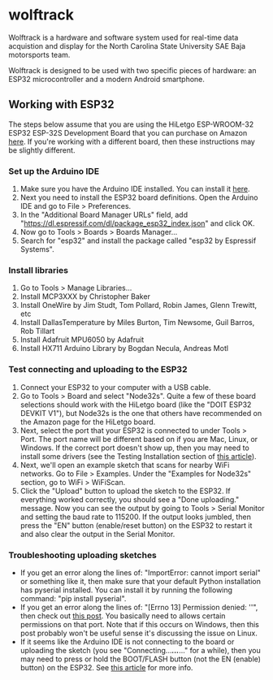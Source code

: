 # wolftrack
Wolftrack is a hardware and software system used for real-time data acquistion and display for the North Carolina State University SAE Baja motorsports team.

Wolftrack is designed to be used with two specific pieces of hardware: an ESP32 microcontroller and a modern Android smartphone.

## Working with ESP32
The steps below assume that you are using the HiLetgo ESP-WROOM-32 ESP32 ESP-32S Development Board that you can purchase on Amazon [here](https://www.amazon.com/dp/B0718T232Z).  If you're working with a different board, then these instructions may be slightly different.

### Set up the Arduino IDE
1. Make sure you have the Arduino IDE installed.  You can install it [here](https://www.arduino.cc/en/Main/Software).
2. Next you need to install the ESP32 board definitions.  Open the Arduino IDE and go to File > Preferences.
3. In the "Additional Board Manager URLs" field, add "https://dl.espressif.com/dl/package_esp32_index.json" and click OK.
4. Now go to Tools > Boards > Boards Manager...
5. Search for "esp32" and install the package called "esp32 by Espressif Systems".

### Install libraries
1. Go to Tools > Manage Libraries...
2. Install MCP3XXX by Christopher Baker
3. Install OneWire by Jim Studt, Tom Pollard, Robin James, Glenn Trewitt, etc
4. Install DallasTemperature by Miles Burton, Tim Newsome, Guil Barros, Rob Tillart
5. Install Adafruit MPU6050 by Adafruit
6. Install HX711 Arduino Library by Bogdan Necula, Andreas Motl

### Test connecting and uploading to the ESP32
1. Connect your ESP32 to your computer with a USB cable.
2. Go to Tools > Board and select "Node32s".  Quite a few of these board selections should work with the HiLetgo board (like the "DOIT ESP32 DEVKIT V1"), but Node32s is the one that others have recommended on the Amazon page for the HiLetgo board.
3. Next, select the port that your ESP32 is connected to under Tools > Port.  The port name will be different based on if you are Mac, Linux, or Windows.  If the correct port doesn't show up, then you may need to install some drivers (see the Testing Installation section of [this article](https://randomnerdtutorials.com/installing-the-esp32-board-in-arduino-ide-windows-instructions/)).
4. Next, we'll open an example sketch that scans for nearby WiFi networks.  Go to File > Examples.  Under the "Examples for Node32s" section, go to WiFi > WiFiScan.
5. Click the "Upload" button to upload the sketch to the ESP32.  If everything worked correctly, you should see a "Done uploading." message.  Now you can see the output by going to Tools > Serial Monitor and setting the baud rate to 115200.  If the output looks jumbled, then press the "EN" button (enable/reset button) on the ESP32 to restart it and also clear the output in the Serial Monitor.

### Troubleshooting uploading sketches
- If you get an error along the lines of: "ImportError: cannot import serial" or something like it, then make sure that your default Python installation has pyserial installed.  You can install it by running the following command: "pip install pyserial".
- If you get an error along the lines of: "[Errno 13] Permission denied: '<the port your EPS32 is connected to>'", then check out [this post](https://sudomod.com/forum/viewtopic.php?t=6075).  You basically need to allows certain permissions on that port.  Note that if this occurs on Windows, then this post probably won't be useful sense it's discussing the issue on Linux.
- If it seems like the Arduino IDE is not connecting to the board or uploading the sketch (you see "Connecting...___...___..." for a while), then you may need to press or hold the BOOT/FLASH button (not the EN (enable) button) on the ESP32.  See [this article](https://randomnerdtutorials.com/solved-failed-to-connect-to-esp32-timed-out-waiting-for-packet-header/) for more info.
